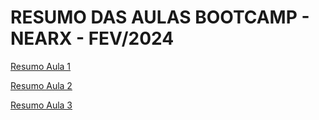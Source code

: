 # RESUMO DAS AULAS BOOTCAMP - NEARX - FEV/2024

[Resumo Aula 1](https://github.com/alexandregomes3112/nearx/blob/main/Resumo%20Aula%201.md)

[Resumo Aula 2](https://github.com/alexandregomes3112/nearx/blob/main/Resumo%20Aula%202.md)

[Resumo Aula 3](https://github.com/alexandregomes3112/nearx/blob/main/Resumo%20Aula%203.md)
